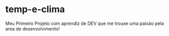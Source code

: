 # temp-e-clima
Meu Primeiro Projeto com aprendiz de DEV que me trouxe uma paixão pela area de desenvolvimento!
